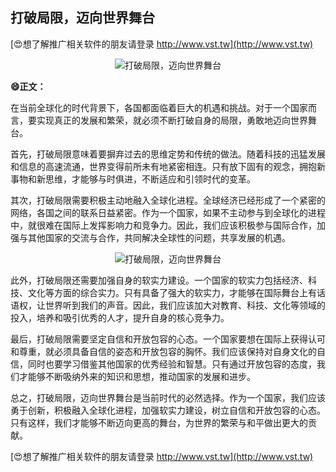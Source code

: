 ## **打破局限，迈向世界舞台**

[😍想了解推广相关软件的朋友请登录 http://www.vst.tw](http://www.vst.tw)

 <center><img src="https://vst.tw/MP4/tuiguang/png/4.png" alt="打破局限，迈向世界舞台"></center>

**😄正文：**

在当前全球化的时代背景下，各国都面临着巨大的机遇和挑战。对于一个国家而言，要实现真正的发展和繁荣，就必须不断打破自身的局限，勇敢地迈向世界舞台。

首先，打破局限意味着要摒弃过去的思维定势和传统的做法。随着科技的迅猛发展和信息的高速流通，世界变得前所未有地紧密相连。只有放下固有的观念，拥抱新事物和新思维，才能够与时俱进，不断适应和引领时代的变革。

其次，打破局限需要积极主动地融入全球化进程。全球经济已经形成了一个紧密的网络，各国之间的联系日益紧密。作为一个国家，如果不主动参与到全球化的进程中，就很难在国际上发挥影响力和竞争力。因此，我们应该积极参与国际合作，加强与其他国家的交流与合作，共同解决全球性的问题，共享发展的机遇。

 <center><img src="https://vst.tw/MP4/tuiguang/png/4.png" alt="打破局限，迈向世界舞台"></center>

此外，打破局限还需要加强自身的软实力建设。一个国家的软实力包括经济、科技、文化等方面的综合实力。只有具备了强大的软实力，才能够在国际舞台上有话语权，让世界听到我们的声音。因此，我们应该加大对教育、科技、文化等领域的投入，培养和吸引优秀的人才，提升自身的核心竞争力。

最后，打破局限需要坚定自信和开放包容的心态。一个国家要想在国际上获得认可和尊重，就必须具备自信的姿态和开放包容的胸怀。我们应该保持对自身文化的自信，同时也要学习借鉴其他国家的优秀经验和智慧。只有通过开放包容的态度，我们才能够不断吸纳外来的知识和思想，推动国家的发展和进步。

总之，打破局限，迈向世界舞台是当前时代的必然选择。作为一个国家，我们应该勇于创新，积极融入全球化进程，加强软实力建设，树立自信和开放包容的心态。只有这样，我们才能够不断迈向更高的舞台，为世界的繁荣与和平做出更大的贡献。

[😍想了解推广相关软件的朋友请登录 http://www.vst.tw](http://www.vst.tw)



